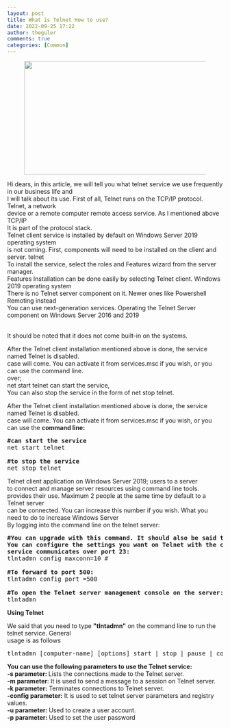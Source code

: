 ```yaml
---
layout: post
title: What is Telnet How to use?
date: 2022-09-25 17:22
author: theguler
comments: true
categories: [Common]
---
```

<!-- wp:image {"id":4797,"width":481,"height":265,"sizeSlug":"large","linkDestination":"none"} -->
<figure class="wp-block-image size-large is-resized"><img src="https://theguler.wordpress.com/wp-content/uploads/2022/09/telnet_cmd.jpeg?w=607" alt="" class="wp-image-4797" width="481" height="265" /></figure>
<!-- /wp:image -->

<!-- wp:paragraph -->
<p>Hi dears, in this article, we will tell you what telnet service we use frequently in our business life and<br>I will talk about its use. First of all, Telnet runs on the TCP/IP protocol. Telnet, a network<br>device or a remote computer remote access service. As I mentioned above TCP/IP<br>It is part of the protocol stack.<br>Telnet client service is installed by default on Windows Server 2019 operating system<br>is not coming. First, components will need to be installed on the client and server. telnet<br>To install the service, select the roles and Features wizard from the server manager.<br>Features Installation can be done easily by selecting Telnet client. Windows 2019 operating system<br>There is no Telnet server component on it. Newer ones like Powershell Remoting instead<br>You can use next-generation services. Operating the Telnet Server component on Windows Server 2016 and 2019</p>
<!-- /wp:paragraph -->

<!-- wp:paragraph -->
<p><br>It should be noted that it does not come built-in on the systems.</p>
<!-- /wp:paragraph -->

<!-- wp:paragraph -->
<p>After the Telnet client installation mentioned above is done, the service named Telnet is disabled.<br>case will come. You can activate it from services.msc if you wish, or you can use the command line.<br>over;<br>net start telnet can start the service,<br>You can also stop the service in the form of net stop telnet.</p>
<!-- /wp:paragraph -->

<!-- wp:paragraph -->
<p>After the Telnet client installation mentioned above is done, the service named Telnet is disabled.<br>case will come. You can activate it from services.msc if you wish, or you can use the <strong>command line:</strong></p>
<!-- /wp:paragraph -->

<!-- wp:preformatted -->
<pre class="wp-block-preformatted"><strong>#can start the service</strong>
net start telnet

<strong>#to stop the service</strong>
net stop telnet</pre>
<!-- /wp:preformatted -->

<!-- wp:paragraph -->
<p>Telnet client application on Windows Server 2019; users to a server<br>to connect and manage server resources using command line tools.<br>provides their use. Maximum 2 people at the same time by default to a Telnet server<br>can be connected. You can increase this number if you wish. What you need to do to increase Windows Server<br>By logging into the command line on the telnet server:</p>
<!-- /wp:paragraph -->

<!-- wp:preformatted -->
<pre class="wp-block-preformatted"><strong>#You can upgrade with this command. It should also be said that;
You can configure the settings you want on Telnet with the config command. For example, Telnet
service communicates over port 23:</strong>
tlntadmn config maxconn=10 #

<strong>#To forward to port 500:</strong>
tlntadmn config port =500

<strong>#To open the Telnet server management console on the server:</strong>
tlntadmn</pre>
<!-- /wp:preformatted -->

<!-- wp:paragraph -->
<p><strong>Using Telnet</strong></p>
<!-- /wp:paragraph -->

<!-- wp:paragraph -->
<p>We said that you need to type <strong>"tlntadmn"</strong> on the command line to run the telnet service. General<br>usage is as follows</p>
<!-- /wp:paragraph -->

<!-- wp:preformatted -->
<pre class="wp-block-preformatted">tlntadmn [computer-name] [options] start | stop | pause | continue | -s | -k | -m | config</pre>
<!-- /wp:preformatted -->

<!-- wp:paragraph -->
<p><strong>You can use the following parameters to use the Telnet service:</strong><br><strong>-s parameter: </strong>Lists the connections made to the Telnet server.<br><strong>-m parameter</strong>: It is used to send a message to a session on Telnet server.<br><strong>-k parameter:</strong> Terminates connections to Telnet server.<br><strong>-config parameter:</strong> It is used to set telnet server parameters and registry values.<br><strong>-u parameter: </strong>Used to create a user account.<br><strong>-p parameter: </strong>Used to set the user password</p>
<!-- /wp:paragraph -->
